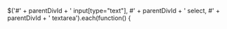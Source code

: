$('#' + parentDivId + ' input[type="text"], #' + parentDivId + ' select, #' + parentDivId + ' textarea').each(function() {
